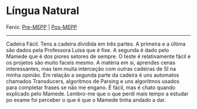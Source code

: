 # Língua Natural

Fenix: [Pre-MEPP](https://fenix.tecnico.ulisboa.pt/cursos/meic-a/disciplina-curricular/283003985068062) | [Pos-MEPP](https://fenix.tecnico.ulisboa.pt/cursos/meic-a/disciplina-curricular/1971853845332794)

---
Cadeira Fácil. Tens a cadeira dividida em três partes. A primeira e a última são dados pela Professora Luísa que é fixe. A segunda é dado pelo Mamede que é dos piores setores de sempre. O teste é relativamente fácil e os projetos são muito faceis mesmo.
A matéria em si, aprendes cenas interessantes, mas tem muita interceção com outras cadeiras de SI na minha opinião.
Em relação a segunda parte da cadeira é uns automatos chamados Transducers, algoritmos de Parsing e uns algoritmos usados para completar frases se não me engano. É fácil, mas é chato quando explicado pelo Mamede. Lembro-me que o que perdi mais tempo a estudar po exame foi perceber o que é que o Mamede tinha andado a dar.

